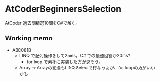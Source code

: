 ﻿# AtCoderBeginnersSelection

AtCoder 過去問精選10問をC#で解く。

## Working memo

- ABC081B
  - LINQ で配列操作をして25ms。C# での最速回答が20ms?
    - for loop で素朴に実装した方が速そう。
  - Array<string> -> Array<int>の変換もLINQ.Selectで行なったが、for loopの方がいいかも